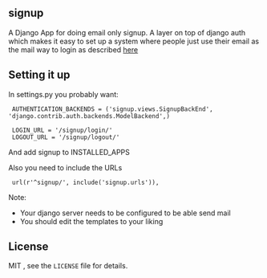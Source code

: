 ## signup


A Django App for doing email only signup.
A layer on top of django auth which makes it easy to set up a system
where people just use their email as the mail way to login as described [here](http://blog.headspin.com/?p=352)

## Setting it up

In settings.py you probably want:

     AUTHENTICATION_BACKENDS = ('signup.views.SignupBackEnd', 'django.contrib.auth.backends.ModelBackend',)

     LOGIN_URL = '/signup/login/'
     LOGOUT_URL = '/signup/logout/'

And add signup to INSTALLED_APPS

Also you need to include the URLs

     url(r'^signup/', include('signup.urls')),

Note:

* Your django server needs to be configured to be able send mail
* You should edit the templates to your liking


## License

MIT , see the `LICENSE` file for details.